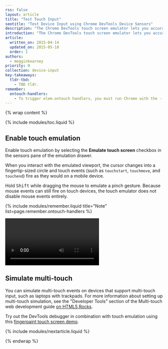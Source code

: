 ```yaml
---
rss: false
layout: article
title: "Test Touch Input"
seotitle: "Test Device Input using Chrome DevTools Device Sensors"
description: "The Chrome DevTools touch screen emulator lets you accurately test touch events and sequences as if you were using a touch-enabled device."
introduction: "The Chrome DevTools touch screen emulator lets you accurately test touch events and sequences as if you were using a touch-enabled device."
article:
  written_on: 2015-04-14
  updated_on: 2015-05-18
  order: 1
authors:
  - megginkearney
priority: 0
collection: device-input
key-takeaways:
  tldr-tbd:
    - TBD tldr.
remember:
  ontouch-handlers:
    - To trigger elem.ontouch handlers, you must run Chrome with the ‑‑touch‑event <a href="http://www.chromium.org/developers/how-tos/run-chromium-with-flags">command line flag</a>. Touch emulation currently <a href="https://code.google.com/p/chromium/issues/detail?id=133915">does not trigger</a> these handlers by default.
---
```

{% wrap content %}

{% include modules/toc.liquid %}

## Enable touch emulation

Enable touch emulation by selecting the **Emulate touch screen** checkbox in the sensors pane of the emulation drawer.

When you interact with the emulated viewport, the cursor changes into a fingertip-sized circle and touch events (such as `touchstart`, `touchmove`, and `touchend`) fire as they would on a mobile device.

Hold <kbd class="kbd">Shift</kbd> while dragging the mouse to emulate a pinch gesture. 
Because mouse events can still fire on touch devices, the touch emulator does not disable mouse events entirely.

{% include modules/remember.liquid title="Note" list=page.remember.ontouch-handlers %}

![Emulating pinch to zoom](https://zippy.gfycat.com/DiligentEducatedAfricanhornbill.webm)

## Simulate multi-touch

You can simulate multi-touch events on devices that support multi-touch input, such as laptops with trackpads. For more information about setting up multi-touch simulation, see the "Developer Tools" section of the Multi-touch web development guide [on HTML5 Rocks](http://www.html5rocks.com/en/mobile/touch/#toc-touchdev).

Try out the DevTools debugger in combination with touch emulation using this [fingerpaint touch screen demo](http://www.paulirish.com/demo/multi).

{% include modules/nextarticle.liquid %}

{% endwrap %}
